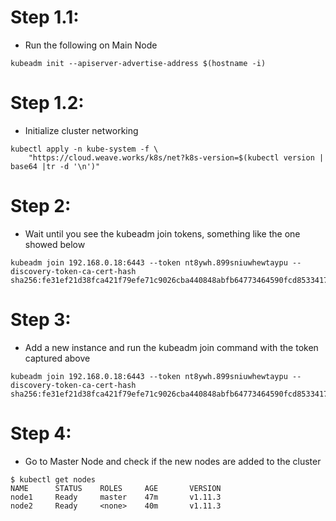# Step 1.1:
- Run the following on Main Node
```
kubeadm init --apiserver-advertise-address $(hostname -i)
```

# Step 1.2:
- Initialize cluster networking
```
kubectl apply -n kube-system -f \
    "https://cloud.weave.works/k8s/net?k8s-version=$(kubectl version | base64 |tr -d '\n')"
```

# Step 2:
- Wait until you see the kubeadm join tokens, something like the one showed below
```
kubeadm join 192.168.0.18:6443 --token nt8ywh.899sniuwhewtaypu --discovery-token-ca-cert-hash sha256:fe31ef21d38fca421f79efe71c9026cba440848abfb64773464590fcd8533417
```

# Step 3:
- Add a new instance and run the kubeadm join command with the token captured above
```
kubeadm join 192.168.0.18:6443 --token nt8ywh.899sniuwhewtaypu --discovery-token-ca-cert-hash sha256:fe31ef21d38fca421f79efe71c9026cba440848abfb64773464590fcd8533417
```

# Step 4:
- Go to Master Node and check if the new nodes are added to the cluster
```
$ kubectl get nodes
NAME      STATUS    ROLES     AGE       VERSION
node1     Ready     master    47m       v1.11.3
node2     Ready     <none>    40m       v1.11.3
```



